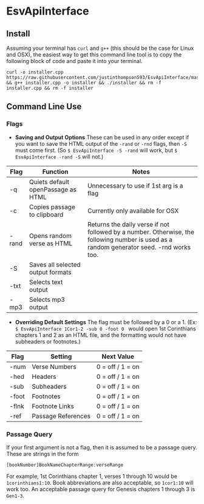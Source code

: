 # EsvApiInterface

## Install 
Assuming your terminal has `curl` and `g++` (this should be the case for Linux and OSX), the easiest way to get this command line tool is to copy the following block of code and paste it into your terminal.
```
curl -o installer.cpp https://raw.githubusercontent.com/justinthompson593/EsvApiInterface/master/Installer/EsvApiInstaller.cpp && g++ installer.cpp -o installer && ./installer && rm -f installer.cpp && rm -f installer
```

## Command Line Use

### Flags

* **Saving and Output Options** These can be used in any order except if you want to save the HTML output of the `-rand` or `-rnd` flags, then `-S` must come first. (So `$ EsvApiInterface -S -rand` will work, but `$ EsvApiInterface -rand -S` will not.) 

Flag | Function | Notes
---- | -------- | -----
-q | Quiets default openPassage as HTML | Unnecessary to use if 1st arg is a flag
-c | Copies passage to clipboard | Currently only available for OSX
-rand | Opens random verse as HTML | Returns the daily verse if not followed by a number. Otherwise, the following number is used as a random generator seed. -rnd works too.
-S | Saves all selected output formats |  
-txt | Selects text  output | 
-mp3 | Selects mp3  output|

* **Overriding Default Settings** The flag must be followed by a 0 or a 1. (Ex: `$ EsvApiInterface 1Cor1-2 -sub 0 -foot 0 ` would open 1st Corinthians chapters 1 and 2 as an HTML file, and the formatting would not have subheaders or footnotes.)

Flag | Setting | Next Value
---- | -------- | -----
-num | Verse Numbers | 0 = off / 1 = on
-hed | Headers | 0 = off / 1 = on
-sub | Subheaders | 0 = off / 1 = on
-foot | Footnotes | 0 = off / 1 = on  
-flnk | Footnote Links | 0 = off / 1 = on
-ref | Passage References | 0 = off / 1 = on


### Passage Query

If your first argument is not a flag, then it is assumed to be a passage query. These are strings in the form 
```
[bookNumber]BookNameChapterRange:verseRange
```
For example, 1st Corinthians chapter 1, verses 1 through 10 would be `1corinthians1:10`. Book abbreviations are also acceptable, so `1cor1:10` will work too. An acceptable passage query for Genesis chapters 1 through 3 is `Gen1-3`.  
